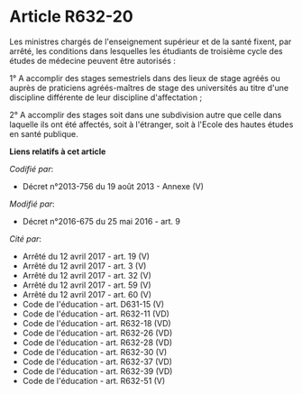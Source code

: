 # Article R632-20

Les ministres chargés de l'enseignement supérieur et de la santé fixent, par arrêté, les conditions dans lesquelles les
étudiants de troisième cycle des études de médecine peuvent être autorisés :

1° A accomplir des stages semestriels dans des lieux de stage agréés ou auprès de praticiens agréés-maîtres de stage des
universités au titre d'une discipline différente de leur discipline d'affectation ;

2° A accomplir des stages soit dans une subdivision autre que celle dans laquelle ils ont été affectés, soit à l'étranger,
soit à l'Ecole des hautes études en santé publique.

**Liens relatifs à cet article**

_Codifié par_:

  - Décret n°2013-756 du 19 août 2013 -  Annexe (V)

_Modifié par_:

  - Décret n°2016-675 du 25 mai 2016 - art. 9

_Cité par_:

  - Arrêté du 12 avril 2017 - art. 19 (V)
  - Arrêté du 12 avril 2017 - art. 3 (V)
  - Arrêté du 12 avril 2017 - art. 32 (V)
  - Arrêté du 12 avril 2017 - art. 59 (V)
  - Arrêté du 12 avril 2017 - art. 60 (V)
  - Code de l'éducation - art. D631-15 (V)
  - Code de l'éducation - art. R632-11 (VD)
  - Code de l'éducation - art. R632-18 (VD)
  - Code de l'éducation - art. R632-26 (VD)
  - Code de l'éducation - art. R632-28 (VD)
  - Code de l'éducation - art. R632-30 (V)
  - Code de l'éducation - art. R632-37 (VD)
  - Code de l'éducation - art. R632-39 (VD)
  - Code de l'éducation - art. R632-51 (V)
